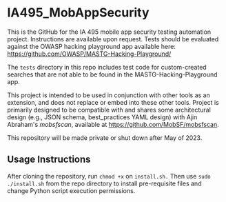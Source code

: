 # IA495_MobAppSecurity
This is the GitHub for the IA 495 mobile app security testing automation project. Instructions are available upon request. Tests should be evaluated against the OWASP hacking playground app available here: https://github.com/OWASP/MASTG-Hacking-Playground/

The `tests` directory in this repo includes test code for custom-created searches that are not able to be found in the MASTG-Hacking-Playground app.

This project is intended to be used in conjunction with other tools as an extension, and does not replace or embed into these other tools.
Project is primarily designed to be compatible with and shares some architectural design (e.g., JSON schema, best_practices YAML design) with Ajin Abraham's _mobsfscan_, available at https://github.com/MobSF/mobsfscan.

This repository will be made private or shut down after May of 2023.

## Usage Instructions
After cloning the repository, run `chmod +x` on `install.sh.` Then use `sudo ./install.sh` from the repo directory to install pre-requisite files and change Python script execution permissions. 
